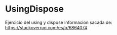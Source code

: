 # UsingDispose
Ejercicio del using y dispose informacion sacada de: https://stackoverrun.com/es/q/6864074
